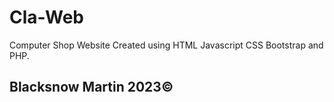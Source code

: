 # Cla-Web
Computer Shop Website
Created using HTML Javascript CSS 
Bootstrap and PHP.
## Blacksnow Martin 2023©